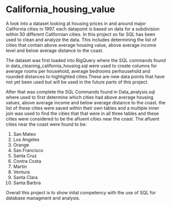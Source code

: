 # California_housing_value
A look into a dataset looking at housing prices in and around major California cities in 1997. each datapoint is based on data for a subdivision within 50 different Californian cities. In this project so far SQL has been used to clean and analyze the data. This includes determining the list of cities that contain above average housing value, above average income level and below average distance to the coast.

The dataset was first loaded into BigQuery where the SQL commands found in data_cleaning_california_housing.sql were used to create columns for average rooms per household, average bedrooms perhousehold and rounded distances to highlighted cities.These are new data points that have not yet been used but will be used in the future parts of this project.

After that was complete the SQL Commands found in Data_analysis.sql where used to first determine which cities had above average housing values, above average income and below average distance to the coast. the list of these cities were saved within their own tables and a multiple inner join was used to find the cities that that were in all three tables and these cities were considered to be the afluent cities near the coast.
The afluent cities near the coast were found to be:
1. San Mateo
2. Los Angeles
3. Orange
4. San Francisco
5. Santa Cruz
6. Contra Costa
7. Martin
8. Ventura
9. Santa Clara
10. Santa Barbra

Overall this project is to show inital competency with the use of SQL for database managment and analysis. 
